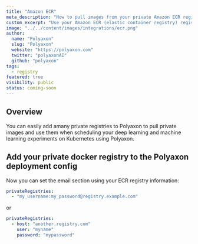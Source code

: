 ```yaml
---
title: "Amazon ECR"
meta_description: "How to pull images from your private Amazon ECR registry."
custom_excerpt: "Use your Amazon ECR (elastic container registry) registry to start your machine learning and deep learning experiments on Kubernetes on Polyaxon."
image: "../../content/images/integrations/ecr.png"
author:
  name: "Polyaxon"
  slug: "Polyaxon"
  website: "https://polyaxon.com"
  twitter: "polyaxonAI"
  github: "polyaxon"
tags: 
  - registry
featured: true
visibility: public
status: coming-soon
---
```


## Overview

You can easily add amany private registries to Polyaxon to pull private images and use them when scheduling your deep learning and machine learning experiments on Kubernetes using Polyaxon.

## Add your private docker registry to the Polyaxon deployment config

Now you can set the email section using your ECR registry information:

```yaml
privateRegistries:
  - "my_username:my_password@registry.example.com"
```

or 

```yaml
privateRegistries:
  - host: "another.registry.com"
    user: "myname"
    password: "mypassword"
```
